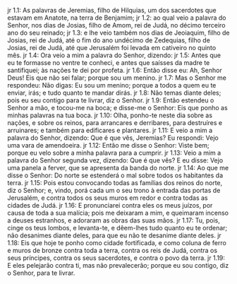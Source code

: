 jr 1.1: As palavras de Jeremias, filho de Hilquias, um dos sacerdotes que estavam em Anatote, na terra de Benjamim;
jr 1.2: ao qual veio a palavra do Senhor, nos dias de Josias, filho de Amom, rei de Judá, no décimo terceiro ano do seu reinado;
jr 1.3: e lhe veio também nos dias de Jeoiaquim, filho de Josias, rei de Judá, até o fim do ano undécimo de Zedequias, filho de Josias, rei de Judá, até que Jerusalém foi levada em cativeiro no quinto mês.
jr 1.4: Ora veio a mim a palavra do Senhor, dizendo:
jr 1.5: Antes que eu te formasse no ventre te conheci, e antes que saísses da madre te santifiquei; às nações te dei por profeta.
jr 1.6: Então disse eu: Ah, Senhor Deus! Eis que não sei falar; porque sou um menino.
jr 1.7: Mas o Senhor me respondeu: Não digas: Eu sou um menino; porque a todos a quem eu te enviar, irás; e tudo quanto te mandar dirás.
jr 1.8: Não temas diante deles; pois eu seu contigo para te livrar, diz o Senhor.
jr 1.9: Então estendeu o Senhor a mão, e tocou-me na boca; e disse-me o Senhor: Eis que ponho as minhas palavras na tua boca.
jr 1.10: Olha, ponho-te neste dia sobre as nações, e sobre os reinos, para arrancares e derribares, para destruíres e arruinares; e também para edificares e plantares.
jr 1.11: E veio a mim a palavra do Senhor, dizendo: Que é que vês, Jeremias? Eu respondi: Vejo uma vara de amendoeira.
jr 1.12: Então me disse o Senhor: Viste bem; porque eu velo sobre a minha palavra para a cumprir.
jr 1.13: Veio a mim a palavra do Senhor segunda vez, dizendo: Que é que vês? E eu disse: Vejo uma panela a ferver, que se apresenta da banda do norte.
jr 1.14: Ao que me disse o Senhor: Do norte se estenderá o mal sobre todos os habitantes da terra.
jr 1.15: Pois estou convocando todas as famílias dos reinos do norte, diz o Senhor; e, vindo, porá cada um o seu trono à entrada das portas de Jerusalém, e contra todos os seus muros em redor e contra todas as cidades de Judá.
jr 1.16: E pronunciarei contra eles os meus juízos, por causa de toda a sua malícia; pois me deixaram a mim, e queimaram incenso a deuses estranhos, e adoraram as obras das suas mãos.
jr 1.17: Tu, pois, cinge os teus lombos, e levanta-te, e dêem-lhes tudo quanto eu te ordenar; não desanimes diante deles, para que eu não te desanime diante deles.
jr 1.18: Eis que hoje te ponho como cidade fortificada, e como coluna de ferro e muros de bronze contra toda a terra, contra os reis de Judá, contra os seus príncipes, contra os seus sacerdotes, e contra o povo da terra.
jr 1.19: E eles pelejarão contra ti, mas não prevalecerão; porque eu sou contigo, diz o Senhor, para te livrar.
